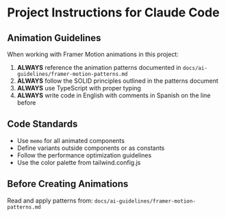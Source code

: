 # Project Instructions for Claude Code

## Animation Guidelines

When working with Framer Motion animations in this project:

1. **ALWAYS** reference the animation patterns documented in `docs/ai-guidelines/framer-motion-patterns.md`
2. **ALWAYS** follow the SOLID principles outlined in the patterns document
3. **ALWAYS** use TypeScript with proper typing
4. **ALWAYS** write code in English with comments in Spanish on the line before

## Code Standards

- Use `memo` for all animated components
- Define variants outside components or as constants
- Follow the performance optimization guidelines
- Use the color palette from tailwind.config.js

## Before Creating Animations

Read and apply patterns from: `docs/ai-guidelines/framer-motion-patterns.md`
